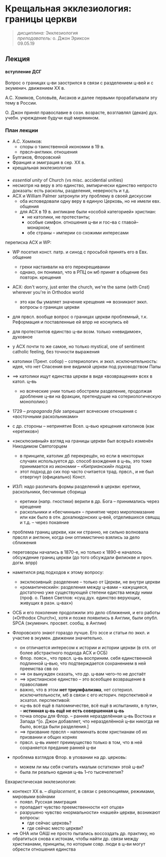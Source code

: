 # Крещальная экклезиология: границы церкви
> _дисциплина:_ Экклезиология  
> _преподаватель:_ о. Джон Эриксон  
> 09.05.19  

## Лекция

#### вступление ДСГ

Вопрос о границах ц–ви заострился в связи с разделением ц–вей и с экуменич. движением ХХ в.

А.С. Хомяков, Соловьёв, Аксаков и далее первыми прорабатывали эту тему в России.

О. Джон принял православие в созн. возрасте,
возглавлял (декан) дух. учебн. учреждение будучи ещё мирянином.


### План лекции

- А.С. Хомяков: 
	- споры о таинственной икономии в 19 в.
	- првсл–англикн. отношения
- Булгаков, Флоровский
- Франция и эмиграция в сер. ХХ в.
- крещальная экклезиология

### 

- _essential unity_ of Church (vs misc. accidential unities)
- несмотря на веру в это единство, эмпирически единство непросто доказать: есть расколы, разделения, неверность и т.д.
- АСХ и William Palmer затронули эту проблему в своей дискуссии
	- оба исповедовали одну веру в единую Церковь, но не имели евх. общения
	- для АСХ в 19 в. англикане были «особой категорией» христиан: 
		- не католики, не протестанты; 
		- особые симфон. отношения ц–ви и гос–ва с главой–монархом; 
		- обе страны – империи со схожими интересами

переписка АСХ и WP:

- WP посетил конст. патр. и синод с просьбой принять его в Евх. общение
	- греки настаивали на его перекрещивании
	- однако, он понимал, что в РПЦ он мб принят в общение без повторн. крещения
- АСХ: don't worry, just enter the church, we're the same (with Cnst) wherever you're in Orthodox world
	- это как бы умаляет значение крещения ==> возникают эккл. вопросы о границах церкви

- для првсл. вообще вопрос о границах церкви проблемный, т.к. Реформация и поставленные ей впрр не коснулись её
- для протестантов единство ц–ви возм. только «невидимое», духовное
- у АСХ почти то же самое, но только mystical, one of sentiment catholic feeling, без точности выражения
- католики (Трент. собор) – сотериологич. и эккл. исключительность: идея, что нет Спасения вне видимой церкви под руководством Папы
- ==> католики ищут единства церкви в виде «возвращения» всех  в катол. ц–вь
	- но всяческие унии только обостряли разделение, продолжая дробление ц–ви на фракции, претендущие на сотериологическую монополию:)
- 1729 – _propaganda fide_ запрещает всяческие отношения с «восточными раскольниками»
- с др. стороны – непринятие Всел. ц–вью крещения католиков (как «еретиков»)
- «эксклюзивный» взгляд на границы церкви был всерьёз изменён Никодимом Святогорцем
	- в принципе, католик дб перекрещён, но если в некоторых случаях используется др. способ вхождения в ц–вь, это тоже принимается из _икономии_ – _«Киприанский» подход_
	- этот подход до сих пор часто считается трад. првсл., и не был отвергнут (официально) Конст.
- ИЗЛ: надо различать формы разделений в церкви: еретики, раскольники, бесчинные сборища
	- еретики (напр. гностики) верили в др. Бога – принимались через крещение
	- раскольники и «бесчинные» – принятие через миропомазание или как было в отн. дохалкидонских ц–вей, отделившихся свящщ и т.д. – через покаяние

- проблема границ церкви, как ни странно, не сильно волновала првслл и англкнн, когда они оптимистично взялись за дело сближения
- переговоры начались в 1870-е, но только к 1890-е началось обсуждение границ церкви (до того обсуждали филиокве и проч. догм. впрр)
- наметился ряд подходов к этому вопросу:
	- эксклюзивный: разделение – только от Церкви, не внутри церкви
	- «романтический»: разделения между ц–вами – кажущиеся, достаточно уже существующей степени едиства между ними (проф. о. Павел Светлов: «сущ дух. единство верующих, живущих в разн. ц–вах»)

- ОСБ и его поколение продолжили это дело сближения, и его работы («Orthodox Church»), хотя и позже появились в Англии, были опубл. SPCA (экуменич. просвет. сообщ. в Англии)
- Флоровского знают гораздо лучше. Его эссе и статьи по эккл. и участие в экумен. движении значительно.
	- он отличается интересом к истории и истории церкви (в отл. от более абстрактного подхода АСХ и ОСБ)
	- Флор. поясн., что првсл. ц–вь восприним. себя единственной подлинной ц–вью, что подтверждается сохранением в ней преемства свв оо
	- ==> он вынужден сказать, что др. ц–вам чего–то не достаёт
	- ==> христианское единство – это всеобщее возвращение в православие
	- важно, что в этом __нет триумфализма__, нет сотериол. исключительности, мб  в связи с его историч. перспективой и эсхатол. перспективой:
	- «ц–вь всё ещё в паломничестве, всё ещё в испытаниях, в пути», – __истинная ц–вь ещё не есть совершенная ц–вь__
	- точка опоры для Флор. – ранняя неразделённая ц–вь Востока и Запада
^[о. Джон добавляет, что неразделённой ц–ви никогда не было, всегда были разделения.]
	- ==> призвание првслл – напоминать всем христианам об их призвании и общих корнях
	- првсл. ц–вь имеет преимущество только в том, что в ней сохраняется предание ранней ц–ви
- проблема взглядов Флор. в уповании на др. церковь:
	- можем ли мы себя считать «малым остатком» этой ц–ви?
	- была ли реально единая ц–вь 1–го тысячелетия?

Евхаристическая экклезиология:

- контекст ХХ в. – _displacement_, в связи с революциями, режимами, мировыми войнами
	- появл. Русская эмиграция
	- пропадает чувство преемственности «от отцов»
	- разрушено чувство «нормальности» «нашей» церкви, возникают вопросы:
		- где сейчас церковь?
		- где сейчас место церкви?
- ==> ОНА или ОАШ не просто пытались воссоздать др. практику, но обратиться снова к истокам, чтобы найти др. связи между христианами, принципы, по которым совр. люди в ц–ви могут обрести отношения единства
